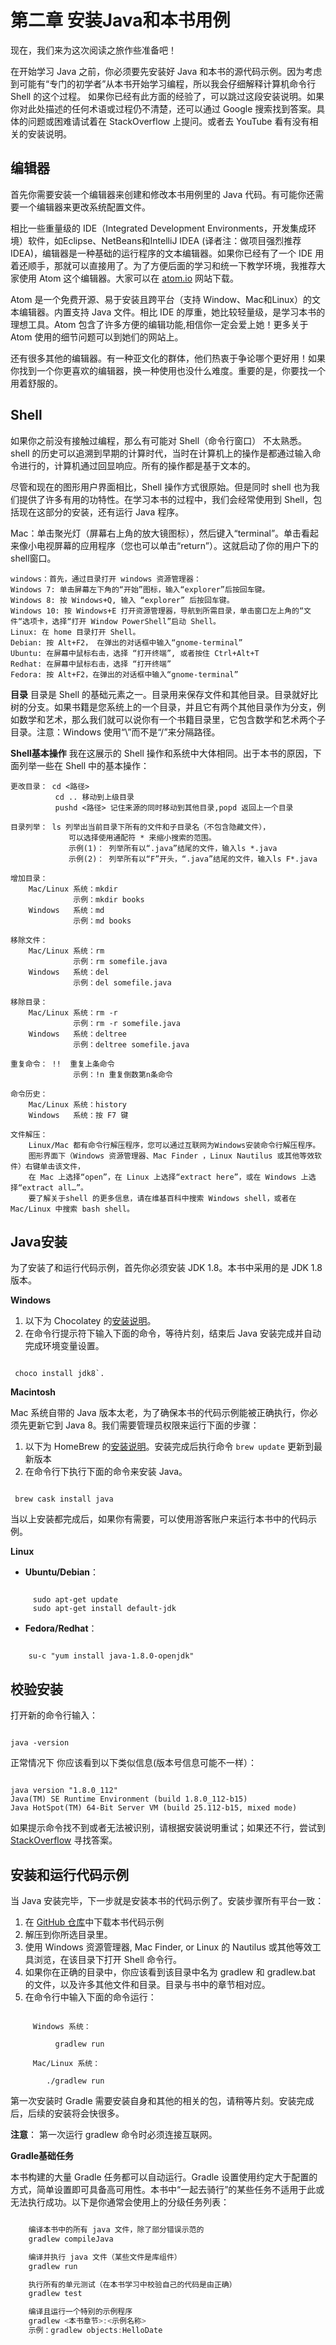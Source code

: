 # 第二章 安装Java和本书用例

现在，我们来为这次阅读之旅作些准备吧！

在开始学习 Java 之前，你必须要先安装好 Java 和本书的源代码示例。因为考虑到可能有“专门的初学者”从本书开始学习编程，所以我会仔细解释计算机命令行 Shell 的这个过程。 如果你已经有此方面的经验了，可以跳过这段安装说明。如果你对此处描述的任何术语或过程仍不清楚，还可以通过 Google 搜索找到答案。具体的问题或困难请试着在 StackOverflow 上提问。或者去 YouTube 看有没有相关的安装说明。


## 编辑器

首先你需要安装一个编辑器来创建和修改本书用例里的 Java 代码。有可能你还需要一个编辑器来更改系统配置文件。

相比一些重量级的 IDE（Integrated Development Environments，开发集成环境）软件，如Eclipse、NetBeans和IntelliJ IDEA (译者注：做项目强烈推荐IDEA)，编辑器是一种基础的运行程序的文本编辑器。如果你已经有了一个 IDE 用着还顺手，那就可以直接用了。为了方便后面的学习和统一下教学环境，我推荐大家使用 Atom 这个编辑器。大家可以在 [atom.io](http://atom.io) 网站下载。
 
 Atom 是一个免费开源、易于安装且跨平台（支持 Window、Mac和Linux）的文本编辑器。内置支持 Java 文件。相比 IDE 的厚重，她比较轻量级，是学习本书的理想工具。Atom 包含了许多方便的编辑功能,相信你一定会爱上她！更多关于 Atom 使用的细节问题可以到她们的网站上。

还有很多其他的编辑器。有一种亚文化的群体，他们热衷于争论哪个更好用！如果你找到一个你更喜欢的编辑器，换一种使用也没什么难度。重要的是，你要找一个用着舒服的。


## Shell

如果你之前没有接触过编程，那么有可能对 Shell（命令行窗口） 不太熟悉。shell 的历史可以追溯到早期的计算时代，当时在计算机上的操作是都通过输入命令进行的，计算机通过回显响应。所有的操作都是基于文本的。

尽管和现在的图形用户界面相比，Shell 操作方式很原始。但是同时 shell 也为我们提供了许多有用的功特性。在学习本书的过程中，我们会经常使用到 Shell，包括现在这部分的安装，还有运行 Java 程序。

Mac：单击聚光灯（屏幕右上角的放大镜图标），然后键入“terminal”。单击看起来像小电视屏幕的应用程序（您也可以单击“return”）。这就启动了你的用户下的 shell窗口。

    windows：首先，通过目录打开 windows 资源管理器：
    Windows 7: 单击屏幕左下角的“开始”图标，输入“explorer”后按回车键。
    Windows 8: 按 Windows+Q, 输入 “explorer” 后按回车键。
    Windows 10: 按 Windows+E 打开资源管理器，导航到所需目录，单击窗口左上角的“文件“选项卡，选择“打开 Window PowerShell”启动 Shell。
    Linux: 在 home 目录打开 Shell。
    Debian: 按 Alt+F2， 在弹出的对话框中输入“gnome-terminal”
    Ubuntu: 在屏幕中鼠标右击，选择 “打开终端”, 或者按住 Ctrl+Alt+T
    Redhat: 在屏幕中鼠标右击，选择 “打开终端”
    Fedora: 按 Alt+F2，在弹出的对话框中输入“gnome-terminal”

**目录**
目录是 Shell 的基础元素之一。目录用来保存文件和其他目录。目录就好比树的分支。如果书籍是您系统上的一个目录，并且它有两个其他目录作为分支，例如数学和艺术，那么我们就可以说你有一个书籍目录里，它包含数学和艺术两个子目录。注意：Windows 使用“\”而不是“/”来分隔路径。

**Shell基本操作**
我在这展示的 Shell 操作和系统中大体相同。出于本书的原因，下面列举一些在 Shell 中的基本操作：

```shell
更改目录： cd <路径> 
          cd .. 移动到上级目录 
          pushd <路径> 记住来源的同时移动到其他目录,popd 返回上一个目录

目录列举： ls 列举出当前目录下所有的文件和子目录名（不包含隐藏文件），
             可以选择使用通配符 * 来缩小搜索的范围。
             示例(1)： 列举所有以“.java”结尾的文件，输入ls *.java
             示例(2)： 列举所有以“F”开头，“.java”结尾的文件，输入ls F*.java

增加目录： 
    Mac/Linux 系统：mkdir  
              示例：mkdir books 
    Windows   系统：md 
              示例：md books

移除文件： 
    Mac/Linux 系统：rm
              示例：rm somefile.java
    Windows   系统：del 
              示例：del somefile.java

移除目录： 
    Mac/Linux 系统：rm -r
              示例：rm -r somefile.java
    Windows   系统：deltree 
              示例：deltree somefile.java

重复命令： !!  重复上条命令
              示例：!n 重复倒数第n条命令

命令历史：     
    Mac/Linux 系统：history
    Windows   系统：按 F7 键

文件解压：
    Linux/Mac 都有命令行解压程序，您可以通过互联网为Windows安装命令行解压程序。
    图形界面下（Windows 资源管理器、Mac Finder ，Linux Nautilus 或其他等效软件）右键单击该文件，
    在 Mac 上选择“open”，在 Linux 上选择“extract here”，或在 Windows 上选择“extract all…”。
    要了解关于shell 的更多信息，请在维基百科中搜索 Windows shell，或者在 Mac/Linux 中搜索 bash shell。

```


## Java安装

为了安装了和运行代码示例，首先你必须安装 JDK 1.8。本书中采用的是 JDK 1.8版本。


**Windows**

1. 以下为 Chocolatey 的[安装说明](https://chocolatey.org/)。
2. 在命令行提示符下输入下面的命令，等待片刻，结束后 Java 安装完成并自动完成环境变量设置。

```shell

 choco install jdk8`. 
```

**Macintosh**

Mac 系统自带的 Java 版本太老，为了确保本书的代码示例能被正确执行，你必须先更新它到 Java 8。我们需要管理员权限来运行下面的步骤：
1. 以下为 HomeBrew 的[安装说明](https://brew.sh/)。安装完成后执行命令 `brew update` 更新到最新版本
2. 在命令行下执行下面的命令来安装 Java。

```shell

 brew cask install java
```

当以上安装都完成后，如果你有需要，可以使用游客账户来运行本书中的代码示例。

**Linux**

* **Ubuntu/Debian**：

```shell

     sudo apt-get update
     sudo apt-get install default-jdk
```
* **Fedora/Redhat**：

```shell

    su-c "yum install java-1.8.0-openjdk"
```


## 校验安装

打开新的命令行输入：

```shell

java -version
```

正常情况下 你应该看到以下类似信息(版本号信息可能不一样）：

```shell

java version "1.8.0_112"
Java(TM) SE Runtime Environment (build 1.8.0_112-b15)
Java HotSpot(TM) 64-Bit Server VM (build 25.112-b15, mixed mode)
```
如果提示命令找不到或者无法被识别，请根据安装说明重试；如果还不行，尝试到 [StackOverflow](https://stackoverflow.com/search?q=installing+java) 寻找答案。


## 安装和运行代码示例

当 Java 安装完毕，下一步就是安装本书的代码示例了。安装步骤所有平台一致：

1. 在 [GitHub 仓库](https://github.com/BruceEckel/OnJava8-Examples/archive/master.zip)中下载本书代码示例
2. 解压到你所选目录里。
3. 使用 Windows 资源管理器, Mac Finder, or Linux 的 Nautilus 或其他等效工具浏览，在该目录下打开 Shell 命令行。
4. 如果你在正确的目录中，你应该看到该目录中名为 gradlew 和 gradlew.bat 的文件，以及许多其他文件和目录。目录与书中的章节相对应。
5. 在命令行中输入下面的命令运行：

```shell

     Windows 系统：

          gradlew run

     Mac/Linux 系统：
        
        ./gradlew run
```

第一次安装时 Gradle 需要安装自身和其他的相关的包，请稍等片刻。安装完成后，后续的安装将会快很多。

**注意**： 第一次运行 gradlew 命令时必须连接互联网。


**Gradle基础任务**

本书构建的大量 Gradle 任务都可以自动运行。Gradle 设置使用约定大于配置的方式，简单设置即可具备高可用性。本书中“一起去骑行”的某些任务不适用于此或无法执行成功。以下是你通常会使用上的分级任务列表：

```java

    编译本书中的所有 java 文件，除了部分错误示范的
    gradlew compileJava

    编译并执行 java 文件（某些文件是库组件）
    gradlew run

    执行所有的单元测试（在本书学习中校验自己的代码是由正确）
    gradlew test

    编译且运行一个特别的示例程序
    gradlew <本书章节>:<示例名称>
    示例：gradlew objects:HelloDate
```
<!-- 分页 -->
<div style="page-break-after: always;"></div>

